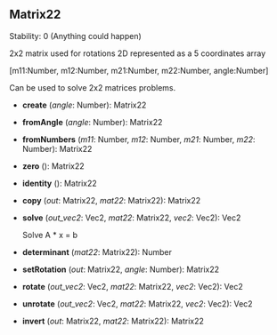 <a name="Matrix22"></a>
## Matrix22
  Stability: 0 (Anything could happen)

  2x2 matrix used for rotations 2D represented as a 5 coordinates array

  [m11:Number, m12:Number, m21:Number, m22:Number, angle:Number]

  Can be used to solve 2x2 matrices problems.

<a name="Matrix22-create"></a>
* **create** (*angle*: Number): Matrix22

<a name="Matrix22-fromAngle"></a>
* **fromAngle** (*angle*: Number): Matrix22

<a name="Matrix22-fromNumbers"></a>
* **fromNumbers** (*m11*: Number, *m12*: Number, *m21*: Number, *m22*: Number): Matrix22

<a name="Matrix22-zero"></a>
* **zero** (): Matrix22

<a name="Matrix22-identity"></a>
* **identity** (): Matrix22

<a name="Matrix22-copy"></a>
* **copy** (*out*: Matrix22, *mat22*: Matrix22): Matrix22

<a name="Matrix22-solve"></a>
* **solve** (*out_vec2*: Vec2, *mat22*: Matrix22, *vec2*: Vec2): Vec2

  Solve A * x = b


<a name="Matrix22-determinant"></a>
* **determinant** (*mat22*: Matrix22): Number

<a name="Matrix22-setRotation"></a>
* **setRotation** (*out*: Matrix22, *angle*: Number): Matrix22

<a name="Matrix22-rotate"></a>
* **rotate** (*out_vec2*: Vec2, *mat22*: Matrix22, *vec2*: Vec2): Vec2

<a name="Matrix22-unrotate"></a>
* **unrotate** (*out_vec2*: Vec2, *mat22*: Matrix22, *vec2*: Vec2): Vec2

<a name="Matrix22-invert"></a>
* **invert** (*out*: Matrix22, *mat22*: Matrix22): Matrix22